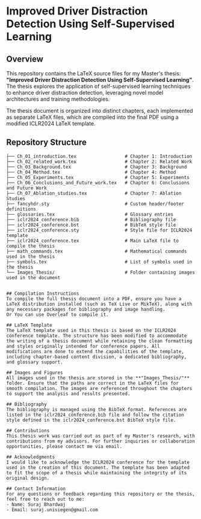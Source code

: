 # Improved Driver Distraction Detection Using Self-Supervised Learning

## Overview
This repository contains the LaTeX source files for my Master's thesis: **"Improved Driver Distraction Detection Using Self-Supervised Learning"**. The thesis explores the application of self-supervised learning techniques to enhance driver distraction detection, leveraging novel model architectures and training methodologies.

The thesis document is organized into distinct chapters, each implemented as separate LaTeX files, which are compiled into the final PDF using a modified ICLR2024 LaTeX template.

## Repository Structure
```plaintext
├── Ch_01_introduction.tex                  # Chapter 1: Introduction
├── Ch_02_related_work.tex                  # Chapter 2: Related Work
├── Ch_03_Background.tex                    # Chapter 3: Background
├── Ch_04_Method.tex                        # Chapter 4: Method
├── Ch_05_Experiments.tex                   # Chapter 5: Experiments
├── Ch_06_Conclusions_and_Future_work.tex   # Chapter 6: Conclusions and Future Work
├── Ch_07_Ablation_studies.tex              # Chapter 7: Ablation Studies
├── fancyhdr.sty                            # Custom header/footer definitions
├── glossaries.tex                          # Glossary entries
├── iclr2024_conference.bib                 # Bibliography file
├── iclr2024_conference.bst                 # BibTeX style file
├── iclr2024_conference.sty                 # Style file for ICLR2024 template
├── iclr2024_conference.tex                 # Main LaTeX file to compile the thesis
├── math_commands.tex                       # Mathematical commands used in the thesis
├── symbols.tex                             # List of symbols used in the thesis
└── Images_Thesis/                          # Folder containing images used in the document


## Compilation Instructions
To compile the full thesis document into a PDF, ensure you have a LaTeX distribution installed (such as TeX Live or MikTeX), along with any necessary packages for bibliography and image handling.
Or You can use Overleaf to compile it.

## LaTeX Template
The LaTeX template used in this thesis is based on the ICLR2024 conference template. The structure has been modified to accommodate the writing of a thesis document while retaining the clean formatting and styles originally intended for conference papers. All modifications are done to extend the capabilities of the template, including chapter-based content division, a dedicated bibliography, and glossary support.

## Images and Figures
All images used in the thesis are stored in the **"Images_Thesis/"** folder. Ensure that the paths are correct in the LaTeX files for smooth compilation. The images are referenced throughout the chapters to support the analysis and results presented.

## Bibliography
The bibliography is managed using the BibTeX format. References are listed in the iclr2024_conference.bib file and follow the citation style defined in the iclr2024_conference.bst BibTeX style file.

## Contributions
This thesis work was carried out as part of my Master's research, with contributions from my advisors. For further inquiries or collaboration opportunities, please contact me via email.

## Acknowledgments
I would like to acknowledge the ICLR2024 conference for the template used in the creation of this document. The template has been adapted to fit the scope of a thesis while maintaining the integrity of its original design.

## Contact Information
For any questions or feedback regarding this repository or the thesis, feel free to reach out to me:
- Name: Suraj Bhardwaj
- Email: suraj.unisiegen@gmail.com


